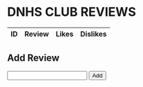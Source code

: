<html>
    <head>
        <style>
            .role {
                color: red;
            }
        </style>
    </head>
    <body>
        <h1 class="text-center m-5 text-success">DNHS CLUB REVIEWS</h1>
        <div class="table-responsive mx-5">
            <table class="table table-hover table-bordered border-secondary mb-5">
                <thead>
                    <tr>
                        <th scope="col">ID</th>
                        <th scope="col">Review</th>
                        <th scope="col">Likes</th>
                        <th scope="col">Dislikes</th>
                    </tr>
                </thead>
                <tbody class="table-group-divider" id="reviews">
                </tbody>
            </table>
        </div>
        <div>
        <h2 class="text-left m-5 text-success">Add Review</h2>
        <input type="text" id="review" name="review" size="20" required>
        <button class="btn btn-success text-nowrap my-3 mx-5" type="submit" onclick="add_review()">Add</button>
        </div>
        <script type="text/javascript">
            // prepare fetch urls
            // const review_url = "http://localhost:8192/database/reviews";
            const review_url = "https://rebeccaaa.tk/database/reviews";
            const params = new URLSearchParams(window.location.search);
            let club_id = params.get("id");
            const get_url = review_url + "/" + club_id;
            const reviewContainer = document.getElementById("reviews");
            // prepare fetch GET options
            const options = {
                method: 'GET', // *GET, POST, PUT, DELETE, etc.
                // mode: 'cors', // no-cors, *cors, same-origin
                cache: 'default', // *default, no-cache, reload, force-cache, only-if-cached
                // credentials: 'same-origin', // include, same-origin, omit
                headers: {
                'Content-Type': 'application/json'
                // 'Content-Type': 'application/x-www-form-urlencoded',
                },
            };
            // fetch the API
            fetch(get_url, options)
                // response is a RESTful "promise" on any successful fetch
                .then(response => {
                // check for response errors
                if (response.status !== 200) {
                    error('GET API response failure: ' + response.status);
                    return;
                }
                // valid response will have JSON data
                response.json().then(data => {
                    for (const row of data) {
                        console.log(row);
                        // columns
                        const tr = document.createElement("tr");
                        const review_id = document.createElement("td");
                        const review = document.createElement("td");
                        const likes = document.createElement("td");
                        const dislikes = document.createElement("td");
                        // accessing JSON values
                        review_id.innerHTML = row.id;
                        review.innerHTML = row.text;
                        likes.innerHTML = '<a href="#" onclick="like_review(\'' + row.id + '\')">' + row.likes + '</a>';
                        dislikes.innerHTML = '<a href="#" onclick="dislike_review(\'' + row.id + '\')">' + row.dislikes + '</a>';
                        // add all columns to the row
                        tr.appendChild(review_id);
                        tr.appendChild(review);
                        tr.appendChild(likes);
                        tr.appendChild(dislikes);
                        // add row to table
                        reviewContainer.appendChild(tr);
                    }    
                })
            })
            // catch fetch errors (ie Nginx ACCESS to server blocked)
            .catch(err => {
                error(err + " " + get_url);
            });
            // Something went wrong with actions or responses
            function error(err) {
                // log as Error in console
                console.log(err);
                // append error to resultContainer
                const tr = document.createElement("tr");
                const td = document.createElement("td");
                td.innerHTML = err;
                tr.appendChild(td);
                reviewContainer.appendChild(tr);
            }
            const addreview_url = "https://rebeccaaa.tk/database/addreview/" + club_id;
            function add_review(){
                var review_text = document.getElementById("review").value;
                // store data in JavaScript object
                console.log(review_text);
                const options = {
                    method: 'POST',
                    mode: 'cors',
                    cache: 'no-cache',
                    credentials: 'include',
                    headers: {
                    'Content-Type': 'text/html; charset=utf-8'
                    },
                    body: review_text, // convert to JSON
                };
                fetch(addreview_url, options)
                .then(response => {
                    // check for response errors
                    if (response.status !== 201) {
                        error('POST API response failure: ' + response.status);
                        return;
                    }
                    // valid response
                    console.log(review_text);
                    // redirect on successful add review
                    window.location.href = window.location;
                }) 
                // catch fetch errors (ie Nginx ACCESS to server blocked)
                .catch(err => {
                    error(err + " " + url);
                });
            }    
            function like_review(review_id){
                // store data in JavaScript object
                const options = {
                    method: 'POST',
                    mode: 'cors',
                    cache: 'no-cache',
                    credentials: 'include',
                    headers: {
                    'Content-Type': 'text/html; charset=utf-8'
                    },
                    body: review_id,
                };
                var like_api_url = "https://rebeccaaa.tk/database/like/" + review_id;
                fetch(like_api_url, options)
                .then(response => {
                    // check for response errors
                    if (response.status !== 200) {
                        error('POST API response failure: ' + like_api_url + " : " + response.status);
                        return;
                    }
                    // redirect on successful add review
                    window.location.href = window.location;
                }) 
                // catch fetch errors (ie Nginx ACCESS to server blocked)
                .catch(err => {
                    error(err + " " + like_api_url);
                });
            } 
            function dislike_review(review_id){
                // store data in JavaScript object
                const options = {
                    method: 'POST',
                    mode: 'cors',
                    cache: 'no-cache',
                    credentials: 'include',
                    headers: {
                    'Content-Type': 'text/html; charset=utf-8'
                    },
                    body: review_id,
                };
                var dislike_api_url = "https://rebeccaaa.tk/database/dislike/" + review_id;
                fetch(dislike_api_url, options)
                .then(response => {
                    // check for response errors
                    if (response.status !== 200) {
                        error('POST API response failure: ' + dislike_api_url + " : " + response.status);
                        return;
                    }
                    // redirect on successful add review
                    window.location.href = window.location;
                }) 
                // catch fetch errors (ie Nginx ACCESS to server blocked)
                .catch(err => {
                    error(err + " " + dislike_api_url);
                });
            }    
        </script>
    </body>
</html>
